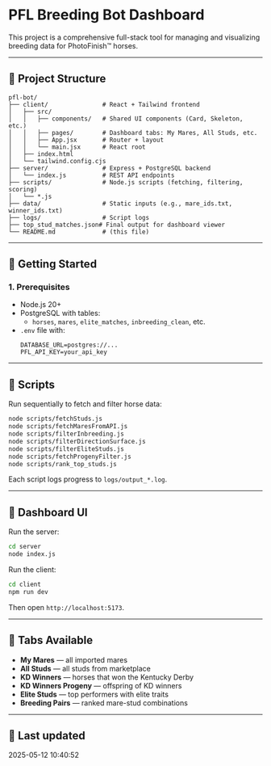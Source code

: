 # PFL Breeding Bot Dashboard

This project is a comprehensive full-stack tool for managing and visualizing breeding data for PhotoFinish™ horses.

---

## 📁 Project Structure

```
pfl-bot/
├── client/               # React + Tailwind frontend
│   ├── src/
│   │   ├── components/   # Shared UI components (Card, Skeleton, etc.)
│   │   ├── pages/        # Dashboard tabs: My Mares, All Studs, etc.
│   │   ├── App.jsx       # Router + layout
│   │   └── main.jsx      # React root
│   ├── index.html
│   └── tailwind.config.cjs
├── server/               # Express + PostgreSQL backend
│   └── index.js          # REST API endpoints
├── scripts/              # Node.js scripts (fetching, filtering, scoring)
│   └── *.js
├── data/                 # Static inputs (e.g., mare_ids.txt, winner_ids.txt)
├── logs/                 # Script logs
├── top_stud_matches.json# Final output for dashboard viewer
└── README.md             # (this file)
```

---

## 🚀 Getting Started

### 1. Prerequisites

- Node.js 20+
- PostgreSQL with tables:
  - `horses`, `mares`, `elite_matches`, `inbreeding_clean`, etc.
- `.env` file with:
  ```
  DATABASE_URL=postgres://...
  PFL_API_KEY=your_api_key
  ```

---

## 🔧 Scripts

Run sequentially to fetch and filter horse data:

```bash
node scripts/fetchStuds.js
node scripts/fetchMaresFromAPI.js
node scripts/filterInbreeding.js
node scripts/filterDirectionSurface.js
node scripts/filterEliteStuds.js
node scripts/fetchProgenyFilter.js
node scripts/rank_top_studs.js
```

Each script logs progress to `logs/output_*.log`.

---

## 🧠 Dashboard UI

Run the server:

```bash
cd server
node index.js
```

Run the client:

```bash
cd client
npm run dev
```

Then open `http://localhost:5173`.

---

## 🧩 Tabs Available

- **My Mares** — all imported mares
- **All Studs** — all studs from marketplace
- **KD Winners** — horses that won the Kentucky Derby
- **KD Winners Progeny** — offspring of KD winners
- **Elite Studs** — top performers with elite traits
- **Breeding Pairs** — ranked mare-stud combinations

---

## 📝 Last updated

2025-05-12 10:40:52
